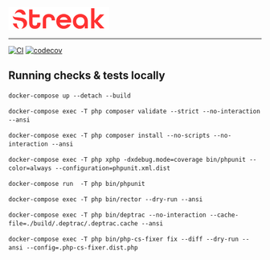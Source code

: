 ![Streak](docs/images/logo.png)

-------------------------------

[![CI](https://github.com/streakphp/streak/actions/workflows/ci.yaml/badge.svg)](https://github.com/streakphp/streak/actions/workflows/ci.yaml)
[![codecov](https://codecov.io/gh/streakphp/streak/branch/master/graph/badge.svg)](https://codecov.io/gh/streakphp/streak)

Running checks & tests locally
------------------------------

`docker-compose up --detach --build`

`docker-compose exec -T php composer validate --strict --no-interaction --ansi`

`docker-compose exec -T php composer install --no-scripts --no-interaction --ansi`

`docker-compose exec -T php xphp -dxdebug.mode=coverage bin/phpunit --color=always --configuration=phpunit.xml.dist`

`docker-compose run  -T php bin/phpunit`

`docker-compose exec -T php bin/rector --dry-run --ansi`

`docker-compose exec -T php bin/deptrac --no-interaction --cache-file=./build/.deptrac/.deptrac.cache --ansi`

`docker-compose exec -T php bin/php-cs-fixer fix --diff --dry-run --ansi --config=.php-cs-fixer.dist.php`
